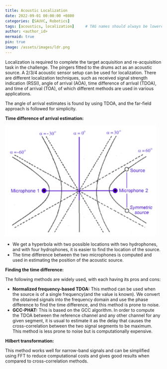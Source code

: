 ```yaml
---
title: Acoustic Localization
date: 2022-09-01 00:00:00 +0800
categories: [SAUVC, Robotics]
tags: [acoustics, localization]     # TAG names should always be lowercase
author: <author_id>
mermaid: true
pin: true
image: /assets/images/ldr.png
---
```


Localization is required to complete the target acquisition and re-acquisition task in the challenge. The pingers fitted to the drums act as an acoustic source. A 2/3/4 acoustic sensor setup can be used for localization. There are different localization techniques, such as received signal strength indication (RSSI), angle of arrival (AOA), time difference of arrival (TDOA), and time of arrival (TOA), of which different methods are used in various applications.

The angle of arrival estimates is found by using TDOA, and the far-field approach is followed for simplicity.

**Time difference of arrival estimation:**

![Untitled](/assets/images/SAUVC%20f5d93874f979458ca1e3985d07e7da5b/Untitled%202.png)

- We get a hyperbola with two possible locations with two hydrophones, and with four hydrophones, it is easier to find the location of the source.
- The time difference between the two microphones is computed and used in estimating the position of the acoustic source.

**Finding the time difference:**

The following methods are widely used, with each having its pros and cons:

- **Normalized frequency-based TDOA:** This method can be used when the source is of a single frequency(and the value is known). We convert the obtained signals into the frequency domain and use the phase difference to find the time difference, and this method is prone to noise.
- **GCC-PHAT:** This is based on the GCC algorithm. In order to compute the TDOA between the reference channel and any other channel for any given segment, it is usual to estimate it as the delay that causes the cross-correlation between the two signal segments to be maximum. This method is less prone to noise but is computationally expensive.

**Hilbert transformation:**

This method works well for narrow-band signals and can be simplified using FFT to reduce computational costs and gives good results when compared to cross-correlation methods.